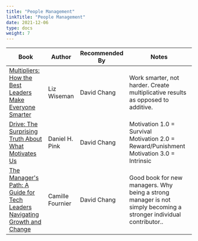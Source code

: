 ```yaml
---
title: "People Management"
linkTitle: "People Management"
date: 2021-12-06
type: docs
weight: 7
---
```


Book | Author | Recommended By | Notes
------------ | ------------- | ------------ | ------------ 
[Multipliers: How the Best Leaders Make Everyone Smarter](https://www.amazon.com/Multipliers-Revised-Updated-Leaders-Everyone/dp/0062663070/ref=tmm_hrd_swatch_0?_encoding=UTF8&qid=1638482606&sr=1-1-f0029781-b79b-4b60-9cb0-eeda4dea34d6) | Liz Wiseman | David Chang | Work smarter, not harder. Create multiplicative results as opposed to additive.
[Drive: The Surprising Truth About What Motivates Us]() | Daniel H. Pink | David Chang | Motivation 1.0 = Survival <br> Motivation 2.0 = Reward/Punishment <br> Motivation 3.0 = Intrinsic
[The Manager's Path: A Guide for Tech Leaders Navigating Growth and Change](https://www.amazon.com/Managers-Path-Leaders-Navigating-Growth-ebook/dp/B06XP3GJ7F/ref=sr_1_1?keywords=The+Manager%27s+Path%3A+A+Guide+for+Tech+Leaders+Navigating+Growth+and+Change&qid=1638482821&s=digital-text&sr=1-1) | Camille Fournier | David Chang | Good book for new managers. Why being a strong manager is not simply becoming a stronger individual contributor..